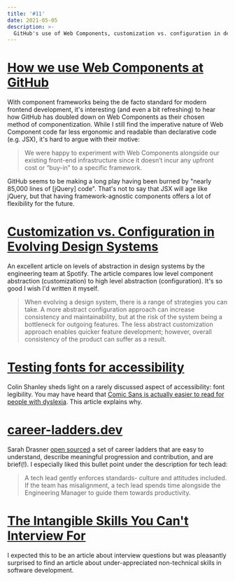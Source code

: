 ```yaml
---
title: '#11'
date: 2021-05-05
description: >-
  GitHub's use of Web Components, customization vs. configuration in design systems, and accessible fonts.
---
```


# [How we use Web Components at GitHub](https://github.blog/2021-05-04-how-we-use-web-components-at-github/)

With component frameworks being the de facto standard for modern frontend development, it's interesting (and even a bit refreshing) to hear how GitHub has doubled down on Web Components as their chosen method of componentization. While I still find the imperative nature of Web Component code far less ergonomic and readable than declarative code (e.g. JSX), it's hard to argue with their motive:

> We were happy to experiment with Web Components alongside our existing front-end infrastructure since it doesn’t incur any upfront cost or “buy-in” to a specific framework.

GitHub seems to be making a long play having been burned by "nearly 85,000 lines of [jQuery] code". That's not to say that JSX will age like jQuery, but that having framework-agnostic components offers a lot of flexibility for the future.

# [Customization vs. Configuration in Evolving Design Systems](https://engineering.atspotify.com/2021/04/28/customization-vs-configuration-in-evolving-design-systems/)

An excellent article on levels of abstraction in design systems by the engineering team at Spotify. The article compares low level component abstraction (customization) to high level abstraction (configuration). It's so good I wish I'd written it myself.

> When evolving a design system, there is a range of strategies you can take. A more abstract configuration approach can increase consistency and maintainability, but at the risk of the system being a bottleneck for outgoing features. The less abstract customization approach enables quicker feature development; however, overall consistency of the product can suffer as a result.

# [Testing fonts for accessibility](https://uxdesign.cc/testing-fonts-for-accessibility-817f47011078)

Colin Shanley sheds light on a rarely discussed aspect of accessibility: font legibility. You may have heard that [Comic Sans is actually easier to read for people with dyslexia](https://en.wikipedia.org/wiki/Comic_Sans#Use_in_schools). This article explains why.

# [career-ladders.dev](https://career-ladders.dev/)

Sarah Drasner [open sourced](https://github.com/sdras/career-ladders) a set of career ladders that are easy to understand, describe meaningful progression and contribution, and are brief(!). I especially liked this bullet point under the description for tech lead:

> A tech lead gently enforces standards- culture and attitudes included. If the team has misalignment, a tech lead spends time alongside the Engineering Manager to guide them towards productivity.

# [The Intangible Skills You Can't Interview For](https://staysaasy.com/leadership/2021/04/12/the-intangible-skills-you-cant-interview-for.html)

I expected this to be an article about interview questions but was pleasantly surprised to find an article about under-appreciated non-technical skills in software development.
